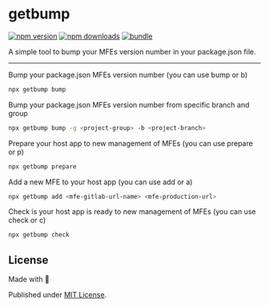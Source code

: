 # getbump

[![npm version][npm-version-src]][npm-version-href]
[![npm downloads][npm-downloads-src]][npm-downloads-href]
[![bundle][bundle-src]][bundle-href]

A simple tool to bump your MFEs version number in your package.json file.

---

Bump your package.json MFEs version number (you can use bump or b)
```sh
npx getbump bump
```

Bump your package.json MFEs version number from specific branch and group
```sh
npx getbump bump -g <project-group> -b <project-branch>
```

Prepare your host app to new management of MFEs (you can use prepare or p)
```sh
npx getbump prepare
```

Add a new MFE to your host app (you can use add or a)
```sh
npx getbump add <mfe-gitlab-url-name> <mfe-production-url>
```

Check is your host app is ready to new management of MFEs (you can use check or c)
```sh
npx getbump check
```

## License

Made with 💛

Published under [MIT License](./LICENSE).

<!-- Badges -->

[npm-version-src]: https://img.shields.io/npm/v/getbump?style=flat&colorA=18181B&colorB=F0DB4F
[npm-version-href]: https://npmjs.com/package/getbump
[npm-downloads-src]: https://img.shields.io/npm/dm/getbump?style=flat&colorA=18181B&colorB=F0DB4F
[npm-downloads-href]: https://npmjs.com/package/getbump
[bundle-src]: https://img.shields.io/bundlephobia/minzip/getbump?style=flat&colorA=18181B&colorB=F0DB4F
[bundle-href]: https://bundlephobia.com/result?p=getbump
